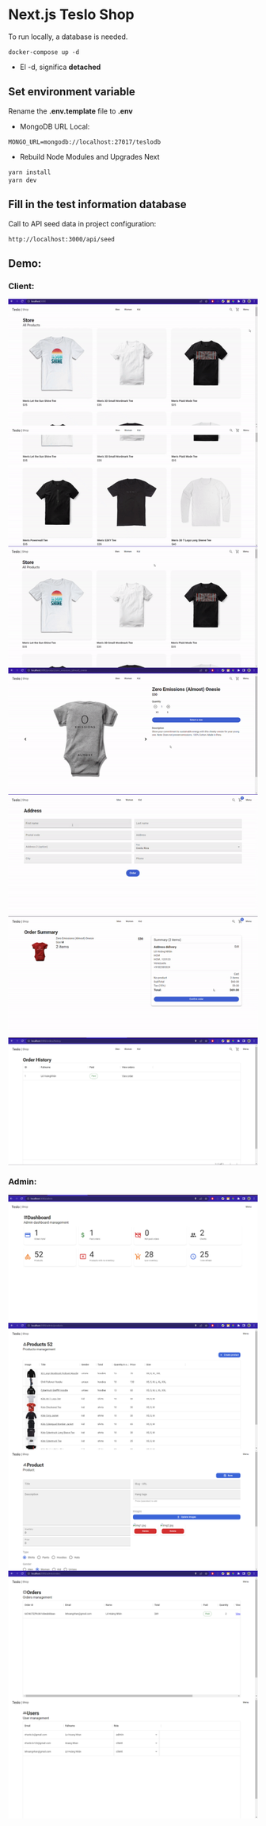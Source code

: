 # Next.js Teslo Shop

To run locally, a database is needed.

```
docker-compose up -d
```

- El -d, significa **detached**

## Set environment variable

Rename the **.env.template** file to **.env**

- MongoDB URL Local:

```
MONGO_URL=mongodb://localhost:27017/teslodb
```

- Rebuild Node Modules and Upgrades Next

```
yarn install
yarn dev
```

## Fill in the test information database

Call to API seed data in project configuration:

```
http://localhost:3000/api/seed
```

<!-- upload gif -->

## Demo:

### Client:
<div style="display: flex; justify-content: center;">
  <img src="https://github.com/frgryr2001/Teslo-shop/blob/main/gif/home.gif" alt="teslo" />
</div>

<div style="display: flex; justify-content: center;">
  <img src="https://github.com/frgryr2001/Teslo-shop/blob/main/gif/responsive.gif" alt="teslo" />
</div>

<div style="display: flex; justify-content: center;">
  <img src="https://github.com/frgryr2001/Teslo-shop/blob/main/gif/category.gif" alt="teslo" />
</div>

<div style="display: flex; justify-content: center;">
  <img src="https://github.com/frgryr2001/Teslo-shop/blob/main/gif/addtoCart.gif" alt="teslo" />
</div>

<div style="display: flex; justify-content: center;">
  <img src="https://github.com/frgryr2001/Teslo-shop/blob/main/gif/addAddress.gif" alt="teslo" />
</div>

<div style="display: flex; justify-content: center;">
  <img src="https://github.com/frgryr2001/Teslo-shop/blob/main/gif/checkout.gif" alt="teslo" />
</div>

<div style="display: flex; justify-content: center;">
  <img src="https://github.com/frgryr2001/Teslo-shop/blob/main/gif/history.png" alt="teslo" />
</div>

### Admin:

<div style="display: flex; justify-content: center;">
  <img src="https://github.com/frgryr2001/Teslo-shop/blob/main/gif/admin.png" alt="teslo" />
</div>


<div style="display: flex; justify-content: center;">
  <img src="https://github.com/frgryr2001/Teslo-shop/blob/main/gif/adminProducts.png" alt="teslo" />
</div>

<div style="display: flex; justify-content: center;">
  <img src="https://github.com/frgryr2001/Teslo-shop/blob/main/gif/addProduct.png" alt="teslo" />
</div>

<div style="display: flex; justify-content: center;">
  <img src="https://github.com/frgryr2001/Teslo-shop/blob/main/gif/viewOrderAdmin.png" alt="teslo" />
</div>

<div style="display: flex; justify-content: center;">
  <img src="https://github.com/frgryr2001/Teslo-shop/blob/main/gif/viewAllUsers.png" alt="teslo" />
</div>
